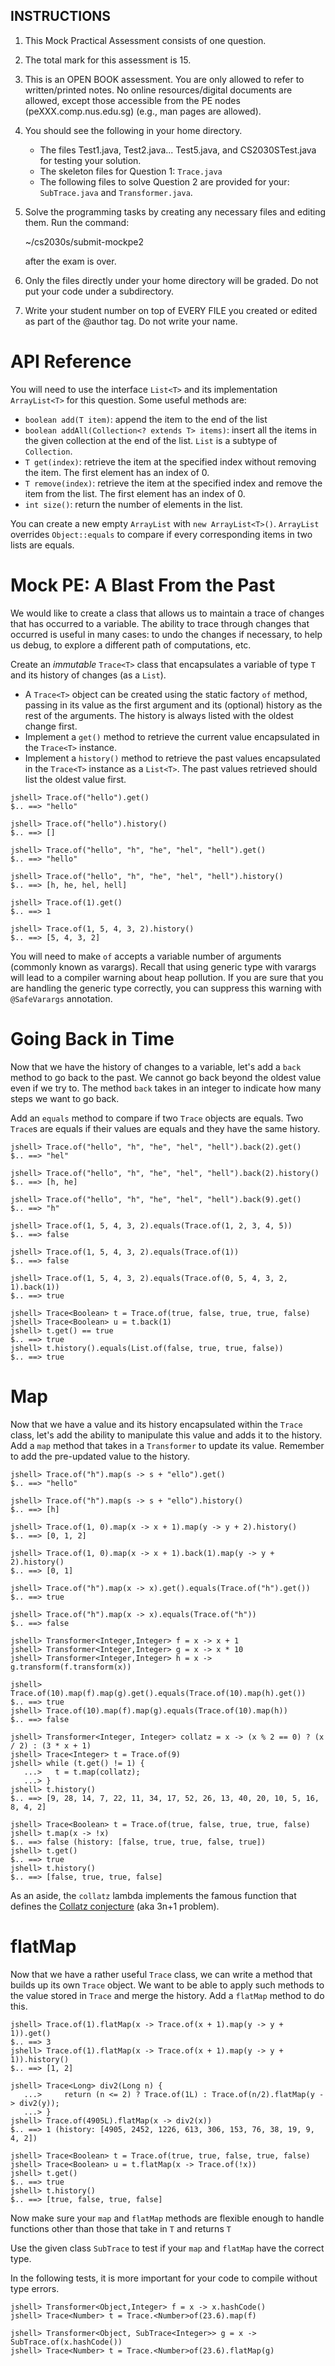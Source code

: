 INSTRUCTIONS
------------

1. This Mock Practical Assessment consists of one question.

2. The total mark for this assessment is 15.

3. This is an OPEN BOOK assessment.  You are only allowed to refer to written/printed notes.  No online resources/digital documents are allowed, except those accessible from the PE nodes (peXXX.comp.nus.edu.sg) (e.g., man pages are       allowed).

4. You should see the following in your home directory.

   - The files Test1.java, Test2.java... Test5.java, and CS2030STest.java for testing your solution.
   - The skeleton files for Question 1: `Trace.java`
   - The following files to solve Question 2 are provided for your: `SubTrace.java` and `Transformer.java`.

5. Solve the programming tasks by creating any necessary files and editing them.  Run the command:

   ~/cs2030s/submit-mockpe2

   after the exam is over.

6. Only the files directly under your home directory will be graded.  Do not put your code under a subdirectory.

7. Write your student number on top of EVERY FILE you created or edited as part of the @author tag.  Do not write your name.

# API Reference

You will need to use the interface `List<T>` and its implementation `ArrayList<T>` for this question.  Some useful methods are:

- `boolean add(T item)`: append the item to the end of the list
- `boolean addAll(Collection<? extends T> items)`: insert all the items in the given collection at the end of the list.  `List` is a subtype of `Collection`.
- `T get(index)`: retrieve the item at the specified index without removing the item.  The first element has an index of 0.
- `T remove(index)`: retrieve the item at the specified index and remove the item from the list.  The first element has an index of 0.
- `int size()`: return the number of elements in the list.


You can create a new empty `ArrayList` with `new ArrayList<T>()`. `ArrayList` overrides `Object::equals` to compare if every corresponding items in two lists are equals.

# Mock PE: A Blast From the Past

We would like to create a class that allows us to maintain a trace of changes that has occurred to a variable.  The ability to trace through changes that occurred is useful in many cases: to undo the changes if necessary, to help us      debug, to explore a different path of computations, etc.

Create an _immutable_ `Trace<T>` class that encapsulates a variable of type `T` and its history of changes (as a `List`).

- A `Trace<T>` object can be created using the static factory `of` method, passing in its value as the first argument and its (optional) history as the rest of the arguments.  The history is always listed with the oldest change first.
- Implement a `get()` method to retrieve the current value encapsulated in the `Trace<T>` instance.
- Implement a `history()` method to retrieve the past values encapsulated in the `Trace<T>` instance as a `List<T>`.  The past values retrieved should list the oldest value first.

```
jshell> Trace.of("hello").get()
$.. ==> "hello"

jshell> Trace.of("hello").history()
$.. ==> []

jshell> Trace.of("hello", "h", "he", "hel", "hell").get()
$.. ==> "hello"

jshell> Trace.of("hello", "h", "he", "hel", "hell").history()
$.. ==> [h, he, hel, hell]

jshell> Trace.of(1).get()
$.. ==> 1

jshell> Trace.of(1, 5, 4, 3, 2).history()
$.. ==> [5, 4, 3, 2]
```

You will need to make `of` accepts a variable number of arguments (commonly known as varargs).  Recall that using generic type with varargs will lead to a compiler warning about heap pollution.  If you are sure that you are handling the  generic type correctly, you can suppress this warning with `@SafeVarargs` annotation.

# Going Back in Time

Now that we have the history of changes to a variable, let's add a `back` method to go back to the past.  We cannot go back beyond the oldest value even if we try to.  The method `back` takes in an integer to indicate how many steps we   want to go back.

Add an `equals` method to compare if two `Trace` objects are equals.  Two `Trace`s are equals if their values are equals and they have the same history.

```
jshell> Trace.of("hello", "h", "he", "hel", "hell").back(2).get()
$.. ==> "hel"

jshell> Trace.of("hello", "h", "he", "hel", "hell").back(2).history()
$.. ==> [h, he]

jshell> Trace.of("hello", "h", "he", "hel", "hell").back(9).get()
$.. ==> "h"

jshell> Trace.of(1, 5, 4, 3, 2).equals(Trace.of(1, 2, 3, 4, 5))
$.. ==> false

jshell> Trace.of(1, 5, 4, 3, 2).equals(Trace.of(1))
$.. ==> false

jshell> Trace.of(1, 5, 4, 3, 2).equals(Trace.of(0, 5, 4, 3, 2, 1).back(1))
$.. ==> true

jshell> Trace<Boolean> t = Trace.of(true, false, true, true, false)
jshell> Trace<Boolean> u = t.back(1)
jshell> t.get() == true
$.. ==> true
jshell> t.history().equals(List.of(false, true, true, false))
$.. ==> true

```

# Map

Now that we have a value and its history encapsulated within the `Trace` class, let's add the ability to manipulate this value and adds it to the history.  Add a `map` method that takes in a `Transformer` to update its value.  Remember   to add the pre-updated value to the history.

```
jshell> Trace.of("h").map(s -> s + "ello").get()
$.. ==> "hello"

jshell> Trace.of("h").map(s -> s + "ello").history()
$.. ==> [h]

jshell> Trace.of(1, 0).map(x -> x + 1).map(y -> y + 2).history()
$.. ==> [0, 1, 2]

jshell> Trace.of(1, 0).map(x -> x + 1).back(1).map(y -> y + 2).history()
$.. ==> [0, 1]

jshell> Trace.of("h").map(x -> x).get().equals(Trace.of("h").get())
$.. ==> true

jshell> Trace.of("h").map(x -> x).equals(Trace.of("h"))
$.. ==> false

jshell> Transformer<Integer,Integer> f = x -> x + 1
jshell> Transformer<Integer,Integer> g = x -> x * 10
jshell> Transformer<Integer,Integer> h = x -> g.transform(f.transform(x))

jshell> Trace.of(10).map(f).map(g).get().equals(Trace.of(10).map(h).get())
$.. ==> true
jshell> Trace.of(10).map(f).map(g).equals(Trace.of(10).map(h))
$.. ==> false

jshell> Transformer<Integer, Integer> collatz = x -> (x % 2 == 0) ? (x / 2) : (3 * x + 1)
jshell> Trace<Integer> t = Trace.of(9)
jshell> while (t.get() != 1) {
   ...>   t = t.map(collatz);
   ...> }
jshell> t.history()
$.. ==> [9, 28, 14, 7, 22, 11, 34, 17, 52, 26, 13, 40, 20, 10, 5, 16, 8, 4, 2]

jshell> Trace<Boolean> t = Trace.of(true, false, true, true, false)
jshell> t.map(x -> !x)
$.. ==> false (history: [false, true, true, false, true])
jshell> t.get()
$.. ==> true
jshell> t.history()
$.. ==> [false, true, true, false]

```

As an aside, the `collatz` lambda implements the famous function that defines the <a href="https://en.wikipedia.org/wiki/Collatz_conjecture">Collatz conjecture</a> (aka 3n+1 problem).

# flatMap

Now that we have a rather useful `Trace` class, we can write a method that builds up its own `Trace` object. We want to be able to apply such methods to the value stored in `Trace` and merge the history.  Add a `flatMap` method to do     this.

```
jshell> Trace.of(1).flatMap(x -> Trace.of(x + 1).map(y -> y + 1)).get()
$.. ==> 3
jshell> Trace.of(1).flatMap(x -> Trace.of(x + 1).map(y -> y + 1)).history()
$.. ==> [1, 2]

jshell> Trace<Long> div2(Long n) {
   ...>     return (n <= 2) ? Trace.of(1L) : Trace.of(n/2).flatMap(y -> div2(y));
   ...> }
jshell> Trace.of(4905L).flatMap(x -> div2(x))
$.. ==> 1 (history: [4905, 2452, 1226, 613, 306, 153, 76, 38, 19, 9, 4, 2])

jshell> Trace<Boolean> t = Trace.of(true, true, false, true, false)
jshell> Trace<Boolean> u = t.flatMap(x -> Trace.of(!x))
jshell> t.get()
$.. ==> true
jshell> t.history()
$.. ==> [true, false, true, false]
```

Now make sure your `map` and `flatMap` methods are flexible enough to handle functions other than those that take in `T` and returns `T`

Use the given class `SubTrace` to test if your `map` and `flatMap` have the correct type.

In the following tests, it is more important for your code to compile without type errors.

```
jshell> Transformer<Object,Integer> f = x -> x.hashCode()
jshell> Trace<Number> t = Trace.<Number>of(23.6).map(f)

jshell> Transformer<Object, SubTrace<Integer>> g = x -> SubTrace.of(x.hashCode())
jshell> Trace<Number> t = Trace.<Number>of(23.6).flatMap(g)
```
